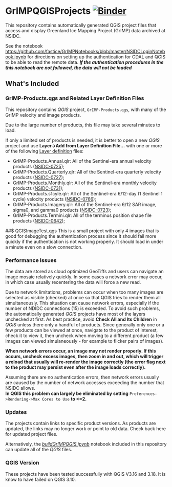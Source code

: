 # GrIMPQGISProjects [![Binder](https://gesis.mybinder.org/badge_logo.svg)](https://gesis.mybinder.org/v2/gh/fastice/GrIMPQGISProjects/HEAD?urlpath=lab)
This repository contains automatically generated QGIS project files that access and display Greenland Ice Mapping Project (GrIMP) data archived at NSIDC.

See the notebook https://github.com/fastice/GrIMPNotebooks/blob/master/NSIDCLoginNotebook.ipynb for directions on setting up the authentication for GDAL and QGIS to be able to read the remote data. _**If the authentication procedures in the this notebook are not followed, the data will not be loaded**_

## What's Included

### GrIMP-Products.qgs and Related Layer Definition Files

This repository contains *QGIS* project, `GrIMP-Products.qgs`, with many of the GrIMP velocity and image products. 

Due to the large number of products, this file may take several minutes to load. 

If only a limited set of products is needed, it is better to open a new *QGIS* project and use **Layer->Add from Layer Definition File...** with one or more of the following [Layer definition](https://getspatial.com/gisblog/tip-of-the-day-create-layer-definition-files-for-reuse-and-consistency/) files:
* GrIMP-Products.Annual.qlr: All of the Sentinel-era annual velocity products ([NSIDC-0725](https://nsidc.org/data/nsidc-0725));
* GrIMP-Products.Quarterly.qlr: All of the Sentinel-era quarterly velocity products ([NSIDC-0727](https://nsidc.org/data/nsidc-0727));
* GrIMP-Products.Monthly.qlr: All of the Sentinel-era monthly velocity products ([NSIDC-0731](https://nsidc.org/data/nsidc-0731));
* GrIMP-Products.s1cyle.qlr: All of the Sentinel-era 6/12-day (1 Sentinel 1 cycle) velocity products ([NSIDC-0766](https://nsidc.org/data/nsidc-0766));
* GrIMP-Products.Imagery.qlr: All of the Sentinel-era 6/12 SAR image, sigma0, and gamma0 products ([NSIDC-0723](https://nsidc.org/data/nsidc-0723));
* GrIMP-Products.Termini.qlr: All of the terminus position shape file products ([NSIDC-0642](https://nsidc.org/data/nsidc-0642));

##$ QGISImageTest.qgs
This is a small project with only 4 images that is good for debugging the authentication process since it should fail more quickly if the authentication is not working properly. It should load in under a minute even on a slow connection. 

### Performance Issues

The data are stored as cloud optimized GeoTiffs and users can navigate an image mosaic relatively quickly. In some cases a network error may occur, in which case usually recentering the data will force a new read.

Due to network limitations, problems can occur when too many images are selected as visible (checked) at once so that QGIS tries to render them all simultaneously. This situation can cause network errors, especially if the number of NDIDC connections (15) is exceeded. To avoid such problems, the automatically generated *QGIS* projects have most of the layers unchecked at first. As best practice, avoid **Check All and Its Children** in *QGIS* unless there only a handful of products. Since generally only one or a few products can be viewed at once, navigate to the product of interest, check it to view it, then uncheck when moving to a different product (a few images can viewed simulaneously - for example to flicker pairs of images).

**When network errors occur, an image may not render properly. If this occurs, uncheck excess images, then zoom in and out, which will trigger a reload that usually will re-render the image correctly (the error flag next to the product may persist even after the image loads correctly).**

Assuming there are no authentication errors, then network errors usually are caused by the number of network accesses exceeding the number that NSIDC allows.  
**In QGIS this problem can largely be eliminated by setting** `Preferences->Rendering->Max Cores to Use` **to <=2.**

### Updates
The projects contain links to specific product versions. As products are updated, the links may no longer work or point to old data. Check back here for updated project files. 

Alternatively, the [*buildGrIMPQGIS.ipynb*](https://github.com/fastice/GrIMPQGISProjects/blob/master/buildGrIMPQGIS.ipynb) notebook included in this repository can update all of the *QGIS* files.

### QGIS Version
These projects have been tested successfully with QGIS V3.16 and 3.18. It is know to have failed on QGIS 3.10.




